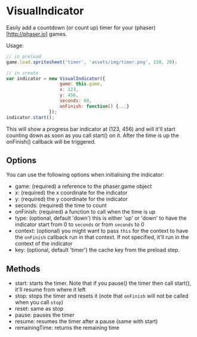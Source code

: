 # VisualIndicator

Easily add a countdown (or count up) timer for your (phaser)[http://phaser.io] games.

Usage:
```javascript
// in preload
game.load.spritesheet('timer', 'assets/img/timer.png', 150, 20);

// in create
var indicator = new VisualIndicator({
					game: this.game,
					x: 123,
					y: 456,
					seconds: 60,
					onFinish: function() {...}
				});
indicator.start();
```

This will show a progress bar indicator at (123, 456) and will it'll start counting down as soon as you call start() on it. After the time is up the onFinish() callback will be triggered.

## Options
You can use the following options when initialising the indicator:

* game: (required) a reference to the phaser.game object
* x: (required) the x coordinate for the indicator
* y: (required) the y coordinate for the indicator
* seconds: (required) the time to count
* onFinish: (required) a function to call when the time is up
* type: (optional, default 'down') this is either 'up' or 'down' to have the indicator start from 0 to `seconds` or from `seconds` to 0
* context: (optional) you might want to pass `this` for the context to have the `onFinish` callback run in that context. If not specified, it'll run in the context of the indicator
* key: (optional, default 'timer') the cache key from the preload step.

## Methods
* start: starts the timer. Note that if you pause() the timer then call start(), it'll resume from where it left
* stop: stops the timer and resets it (note that `onFinish` will not be called when you call `stop`)
* reset: same as stop
* pause: pauses the timer
* resume: resumes the timer after a pause (same with start)
* remainingTime: returns the remaining time